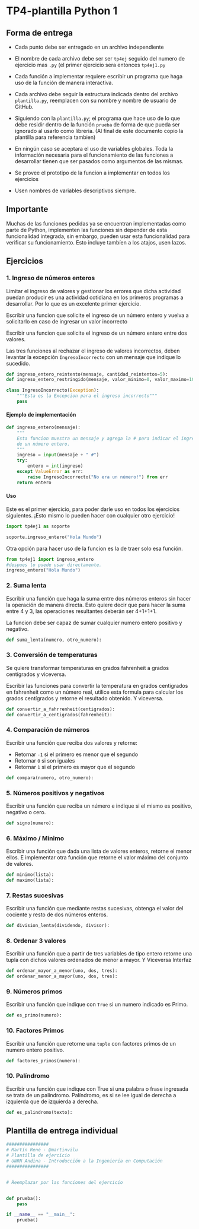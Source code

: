 # TP4-plantilla Python 1

## Forma de entrega
* Cada punto debe ser entregado en un archivo independiente

* El nombre de cada archivo debe ser ser `tp4ej` seguido del numero de ejercicio mas `.py` (el primer ejercicio sera entonces `tp4ej1.py`

* Cada función a implementar requiere escribir un programa que haga uso de la función de manera interactiva.

* Cada archivo debe seguir la estructura indicada dentro del archivo `plantilla.py`, reemplacen con su nombre y nombre de usuario de GitHub. 

* Siguiendo con la `plantilla.py`; el programa que hace uso de lo que  debe residir dentro de la función `prueba` de forma de que pueda ser ignorado al usarlo como libreria. (Al final de este documento copio la plantilla para referencia tambien)

* En ningún caso se aceptara el uso de variables globales. Toda la información necesaria para el funcionamiento de las funciones a desarrollar tienen que ser pasados como argumentos de las mismas.

* Se provee el prototipo de la funcion a implementar en todos los ejercicios

* Usen nombres de variables descriptivos siempre.


## Importante
Muchas de las funciones pedidas ya se encuentran implementadas como parte de Python, implementen las funciones sin depender de esta funcionalidad integrada, sin embargo, pueden usar esta funcionalidad para verificar su funcionamiento. Esto incluye tambíen a los atajos, usen lazos.

## Ejercicios
### 1. Ingreso de números enteros
Limitar el ingreso de valores y gestionar los errores que dicha actividad puedan producir es una actividad cotidiana en los primeros programas a desarrollar. Por lo que es un excelente primer ejercicio.

Escribir una funcion que solicite el ingreso de un número entero y vuelva a solicitarlo en caso de ingresar un valor incorrecto

Escribir una funcion que solicite el ingreso de un número entero entre dos valores.

Las tres funciones al rechazar el ingreso de valores incorrectos, deben levantar la excepción `IngresoIncorrecto` con un mensaje que indique lo sucedido.


``` python
def ingreso_entero_reintento(mensaje, cantidad_reintentos=5):
def ingreso_entero_restringido(mensaje, valor_minimo=0, valor_maximo=10):

class IngresoIncorrecto(Exception):
    """Esta es la Excepcion para el ingreso incorrecto"""
    pass 
```

#### Ejemplo de implementación

``` python
def ingreso_entero(mensaje):
    """
    Esta funcion muestra un mensaje y agrega la # para indicar el ingreso
    de un número entero.
    """
    ingreso = input(mensaje + " #")
    try:
        entero = int(ingreso)
    except ValueError as err:
        raise IngresoIncorrecto("No era un número!") from err
    return entero
```

#### Uso
Este es el primer ejercicio, para poder darle uso en todos los ejercicios siguientes. ¡Esto mismo lo pueden hacer con cualquier otro ejercicio!

```python
import tp4ej1 as soporte

soporte.ingreso_entero("Hola Mundo")
```
Otra opción para hacer uso de la funcion es la de traer solo esa función.
```python
from tp4ej1 import ingreso_entero
#despues lo puede usar directamente.
ingreso_entero("Hola Mundo")
```


### 2. Suma lenta

Escribir una función que haga la suma entre dos números enteros sin hacer la operación de manera directa. Esto quiere decir que para hacer la suma entre 4 y 3, las operaciones resultantes deberán ser 4+1+1+1.

La funcion debe ser capaz de sumar cualquier numero entero positivo y negativo.

``` python
def suma_lenta(numero, otro_numero):
```

### 3. Conversión de temperaturas

Se quiere transformar temperaturas en grados fahrenheit a grados centígrados y viceversa.

Escribir las funciones para convertir la temperatura en grados centigrados en fahrenheit como un número real, utilice esta formula para calcular los grados centígrados y retorne el resultado obtenido. Y viceversa.

``` python
def convertir_a_fahrrenheit(centigrados):
def convertir_a_centigrados(fahrenheit):
```

### 4. Comparación de números

Escribir una función que reciba dos valores y retorne:
 * Retornar `-1` si el primero es menor que el segundo
 * Retornar `0` si son iguales
 * Retornar `1` si el primero es mayor que el segundo

``` python
def compara(numero, otro_numero):
```

### 5. Números positivos y negativos

Escribir una función que reciba un número e indique si el mismo es positivo, negativo o cero.

``` python
def signo(numero):
```

### 6. Máximo / Mínimo

Escribir una función que dada una lista de valores enteros, retorne el menor ellos. E implementar otra función que retorne el valor máximo del conjunto de valores.
``` python
def minimo(lista):
def maximo(lista):
```

### 7. Restas sucesivas
Escribir una función que mediante restas sucesivas, obtenga el valor del cociente y resto de dos números enteros.

``` python
def division_lenta(dividendo, divisor):
```

### 8. Ordenar 3 valores
Escribir una función que a partir de tres variables de tipo entero retorne una tupla con dichos valores ordenados de menor a mayor. Y Viceversa
Interfaz
``` python
def ordenar_mayor_a_menor(uno, dos, tres):
def ordenar_menor_a_mayor(uno, dos, tres):
```

### 9. Números primos
Escribir una función que indique con `True` si un numero indicado es Primo.

``` python
def es_primo(numero):
```

### 10. Factores Primos
Escribir una función que retorne una `tuple` con factores primos de un numero entero positivo.

``` python
def factores_primos(numero):
```
### 10. Palíndromo
Escribir una función que indique con True si una palabra o frase ingresada se trata de un palindromo.
Palíndromo, es si se lee igual de derecha a izquierda que de izquierda a derecha.

``` python
def es_palindromo(texto):
```

## Plantilla de entrega individual

```python
################
# Martín René - @martinvilu
# Plantilla de ejercicio
# UNRN Andina - Introducción a la Ingenieria en Computación
################


# Reemplazar por las funciones del ejercicio


def prueba():
    pass

if __name__ == "__main__":
    prueba()
```
